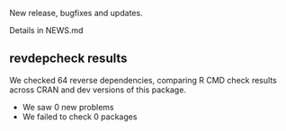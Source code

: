 New release, bugfixes and updates.

Details in NEWS.md

## revdepcheck results

We checked 64 reverse dependencies, comparing R CMD check results across CRAN and dev versions of this package.

 * We saw 0 new problems
 * We failed to check 0 packages
